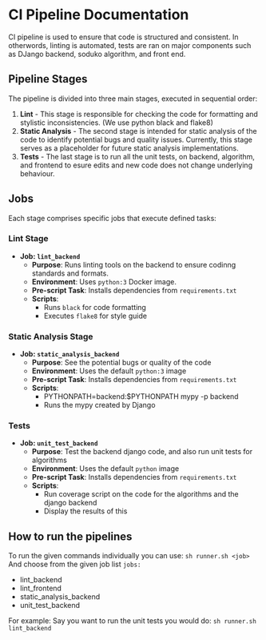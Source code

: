 # CI Pipeline Documentation

CI pipeline is used to ensure that code is structured and consistent. In otherwords,
linting is automated, tests are ran on major components such as DJango backend, soduko algorithm, and front end.

## Pipeline Stages

The pipeline is divided into three main stages, executed in sequential order:

1. **Lint** - This stage is responsible for checking the code for formatting and stylistic inconsistencies. (We use python black and flake8)
2. **Static Analysis** - The second stage is intended for static analysis of the code to identify potential bugs and quality issues. Currently, this stage serves as a placeholder for future static analysis implementations.
3. **Tests** - The last stage is to run all the unit tests, on backend, algorithm, and frontend to esure edits and new code does not change underlying behaviour.

## Jobs

Each stage comprises specific jobs that execute defined tasks:

### Lint Stage

- **Job: `lint_backend`**
  - **Purpose**: Runs linting tools on the backend to ensure codinng standards and formats.
  - **Environment**: Uses `python:3` Docker image.
  - **Pre-script Task**: Installs dependencies from `requirements.txt`
  - **Scripts**:
    - Runs `black` for code formatting
    - Executes `flake8` for style guide

### Static Analysis Stage

- **Job: `static_analysis_backend`**
  - **Purpose**: See the potential bugs or quality of the code
  - **Environment**: Uses the default `python:3` image
  - **Pre-script Task**: Installs dependencies from `requirements.txt`
  - **Scripts**:
    - PYTHONPATH=backend:$PYTHONPATH mypy -p backend
    - Runs the mypy created by Django

### Tests

- **Job: `unit_test_backend`**
  - **Purpose**: Test the backend django code, and also run unit tests for algorithms
  - **Environment**: Uses the default `python` image
  - **Pre-script Task**: Installs dependencies from `requirements.txt`
  - **Scripts**:
    - Run coverage script on the code for the algorithms and the django backend
    - Display the results of this

## How to run the pipelines

To run the given commands individually you can use: `sh runner.sh <job>`
And choose from the given job list
`jobs:`

- lint_backend
- lint_frontend
- static_analysis_backend
- unit_test_backend

For example:
Say you want to run the unit tests you would do:
`sh runner.sh lint_backend`
